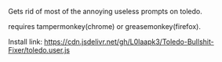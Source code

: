 Gets rid of most of the annoying useless prompts on toledo.

requires tampermonkey(chrome) or greasemonkey(firefox).

Install link: https://cdn.jsdelivr.net/gh/L0laapk3/Toledo-Bullshit-Fixer/toledo.user.js
